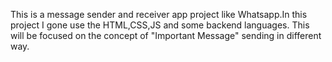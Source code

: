 This is a message sender and receiver app project like Whatsapp.In this project I gone use the HTML,CSS,JS and some backend languages.
This will be focused on the concept of "Important Message" sending in different way.
